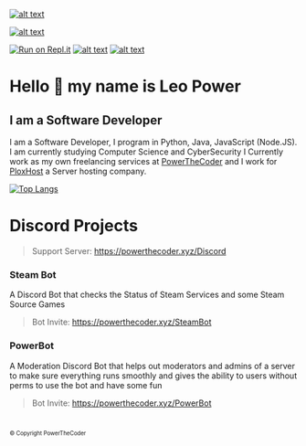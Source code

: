 <!-- ### Hi there 👋 -->

<!--
**powerthecoder/powerthecoder** is a ✨ _special_ ✨ repository because its `README.md` (this file) appears on your GitHub profile.

Here are some ideas to get you started:

- 🔭 I’m currently working on ...
- 🌱 I’m currently learning ...
- 👯 I’m looking to collaborate on ...
- 🤔 I’m looking for help with ...
- 💬 Ask me about ...
- 📫 How to reach me: ...
- 😄 Pronouns: ...
- ⚡ Fun fact: ...
-->

[![alt text](https://i.powerthecoder.xyz/ex0ll2ra.PNG)](https://discord.gg/bQCZMDE)
 
[![alt text](https://i.powerthecoder.xyz/lyb5wiht.PNG)](https://discord.gg/bQCZMDE)
 
[![Run on Repl.it](https://repl.it/badge/github/powerthecoder/DJS-Bot)](https://repl.it/github/powerthecoder) [![alt text](https://i.powerthecoder.xyz/3z695at7.png)](https://www.hackerrank.com/certificates/ee5166ea7e77) [![alt text](https://i.powerthecoder.xyz/ymlmr0yz.png)](https://www.hackerrank.com/certificates/96bf41680e24)

# Hello 👋 my name is Leo Power
## I am a Software Developer
I am a Software Developer, I program in Python, Java, JavaScript (Node.JS). I am currently studying Computer 
Science and CyberSecurity I Currently work as my own freelancing services at 
[PowerTheCoder](https://powerthecoder.xyz) and I work for [PloxHost](https://plox.host/) a Server hosting company.

[![Top Langs](https://github-readme-stats.vercel.app/api/top-langs/?username=powerthecoder)](https://github.com/powerthecoder?tab=repositories)



# Discord Projects
> Support Server: https://powerthecoder.xyz/Discord
### Steam Bot
A Discord Bot that checks the Status of Steam Services and some Steam Source Games
> Bot Invite: https://powerthecoder.xyz/SteamBot


### PowerBot
A Moderation Discord Bot that helps out moderators and admins of a server to make sure everything runs smoothly
and gives the ability to users without perms to use the bot and have some fun
> Bot Invite: https://powerthecoder.xyz/PowerBot <br>
#
<sub><sup>© Copyright PowerTheCoder </sup></sub>

<!-- ### Roblox Status
A Discord Bot that checks the status of roblox services and reports it to you live in your very own discord server
> Bot Invite: https://powerthecoder.xyz/RobloxBot
-->  
